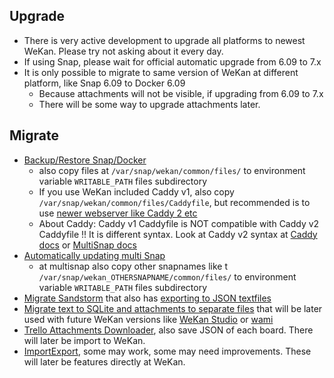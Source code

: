 ## Upgrade

- There is very active development to upgrade all platforms to newest WeKan. Please try not asking about it every day.
- If using Snap, please wait for official automatic upgrade from 6.09 to 7.x
- It is only possible to migrate to same version of WeKan at different platform, like Snap 6.09 to Docker 6.09
  - Because attachments will not be visible, if upgrading from 6.09 to 7.x
  - There will be some way to upgrade attachments later.

## Migrate

- [Backup/Restore Snap/Docker](../Backup/Backup.md)
  - also copy files at `/var/snap/wekan/common/files/` to environment variable `WRITABLE_PATH` files subdirectory
  - If you use WeKan included Caddy v1, also copy `/var/snap/wekan/common/files/Caddyfile`, but recommended is to use [newer webserver like Caddy 2 etc](../Webserver)
  - About Caddy: Caddy v1 Caddyfile is NOT compatible with Caddy v2 Caddyfile !! It is different syntax. Look at Caddy v2 syntax at [Caddy docs](../Webserver/Caddy.md) or [MultiSnap docs](../Platforms/FOSS/Snap/Many-Snaps-on-LXC.md)
- [Automatically updating multi Snap](../Platforms/FOSS/Snap/Many-Snaps-on-LXC.md)
  - at multisnap also copy other snapnames like t `/var/snap/wekan_OTHERSNAPNAME/common/files/` to environment variable `WRITABLE_PATH` files subdirectory
- [Migrate Sandstorm](../Platforms/FOSS/Sandstorm/Export-from-Wekan-Sandstorm-grain-.zip-file.md) that also has [exporting to JSON textfiles](../Platforms/FOSS/Sandstorm/Export-from-Wekan-Sandstorm-grain-.zip-file.md#11b-dump-database-to-json-text-files)
- [Migrate text to SQLite and attachments to separate files](https://github.com/wekan/minio-metadata) that will be later used with future WeKan versions like [WeKan Studio](https://github.com/wekan/wekanstudio) or [wami](https://github.com/wekan/wami)
- [Trello Attachments Downloader](https://github.com/wekan/trello-attachments-downloader), also save JSON of each board. There will later be import to WeKan.
- [ImportExport](../ImportExport), some may work, some may need improvements. These will later be features directly at WeKan.



